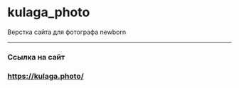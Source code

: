 # kulaga_photo
Верстка сайта для фотографа newborn

---

### **Ссылка на сайт**

### https://kulaga.photo/
